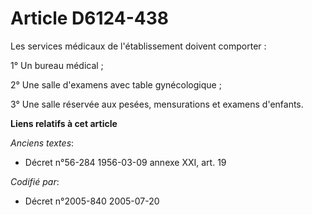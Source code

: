 # Article D6124-438

Les services médicaux de l'établissement doivent comporter :

1° Un bureau médical ;

2° Une salle d'examens avec table gynécologique ;

3° Une salle réservée aux pesées, mensurations et examens d'enfants.

**Liens relatifs à cet article**

_Anciens textes_:

  - Décret n°56-284 1956-03-09 annexe XXI, art. 19

_Codifié par_:

  - Décret n°2005-840 2005-07-20
